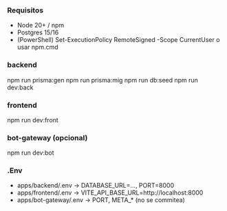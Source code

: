 ### Requisitos
- Node 20+ / npm
- Postgres 15/16
- (PowerShell) Set-ExecutionPolicy RemoteSigned -Scope CurrentUser o usar npm.cmd

### backend
npm run prisma:gen
npm run prisma:mig
npm run db:seed
npm run dev:back

### frontend
npm run dev:front

### bot-gateway (opcional)
npm run dev:bot

### .Env
- apps/backend/.env → DATABASE_URL=..., PORT=8000
- apps/frontend/.env → VITE_API_BASE_URL=http://localhost:8000
- apps/bot-gateway/.env → PORT, META_* (no se commitea)